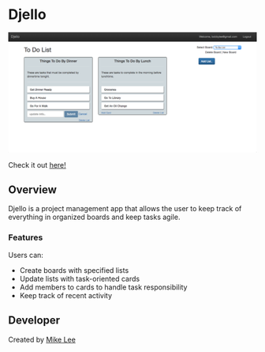 # Djello

![Home Page](screenshot.png "Home page")

Check it out [here!](https://mikedjello.herokuapp.com)

## Overview

Djello is a project management app that allows the user to keep track of everything in organized boards and keep tasks agile.

### Features

Users can:
* Create boards with specified lists
* Update lists with task-oriented cards
* Add members to cards to handle task responsibility
* Keep track of recent activity

## Developer

Created by [Mike Lee](https://github.com/asackofwheat)
